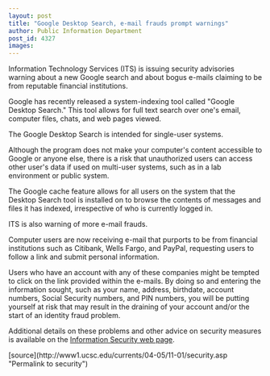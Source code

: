 ```yaml
---
layout: post
title: "Google Desktop Search, e-mail frauds prompt warnings"
author: Public Information Department
post_id: 4327
images:
---
```


<a name="content" id="content"></a>
<p>
  Information Technology Services (ITS) is issuing security advisories warning about a new Google search and about bogus e-mails claiming to be from reputable financial institutions.
</p>
<p>
  Google has recently released a system-indexing tool called "Google Desktop Search." This tool allows for full text search over one's email, computer files, chats, and web pages viewed.
</p>
<p>
  The Google Desktop Search is intended for single-user systems.
</p>
<p>
  Although the program does not make your computer's content accessible to Google or anyone else, there is a risk that unauthorized users can access other user's data if used on multi-user systems, such as in a lab environment or public system.
</p>
<p>
  The Google cache feature allows for all users on the system that the Desktop Search tool is installed on to browse the contents of messages and files it has indexed, irrespective of who is currently logged in.
</p>
<p>
  ITS is also warning of more e-mail frauds.
</p>
<p>
  Computer users are now receiving e-mail that purports to be from financial institutions such as Citibank, Wells Fargo, and PayPal, requesting users to follow a link and submit personal information.
</p>
<p>
  Users who have an account with any of these companies might be tempted to click on the link provided within the e-mails. By doing so and entering the information sought, such as your name, address, birthdate, account numbers, Social Security numbers, and PIN numbers, you will be putting yourself at risk that may result in the draining of your account and/or the start of an identity fraud problem.
</p>
<p>
  Additional details on these problems and other advice on security measures is available on the <a href="http://security.ucsc.edu/">Information Security web page</a>.
</p>
<form>

</form>
<p>

</p>
[source](http://www1.ucsc.edu/currents/04-05/11-01/security.asp "Permalink to security")

